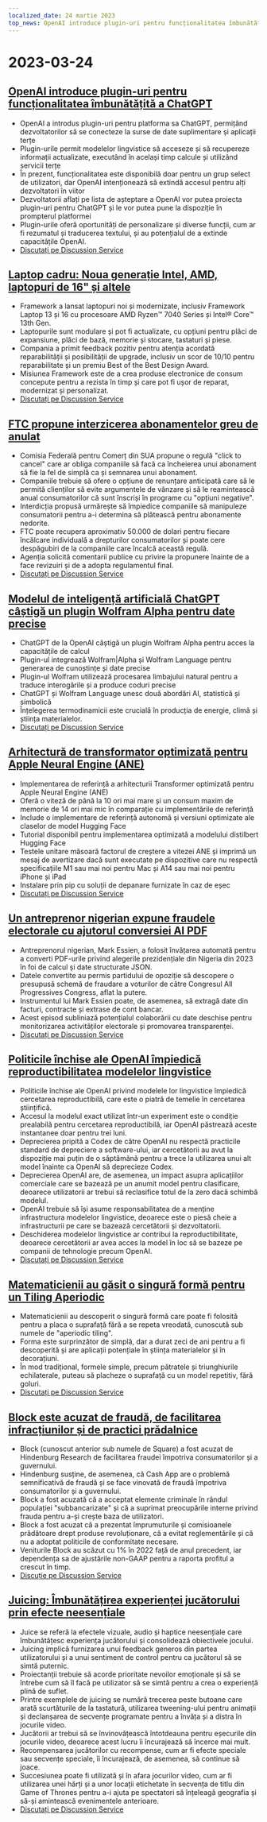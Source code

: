```yaml
---
localized_date: 24 martie 2023
top_news: OpenAI introduce plugin-uri pentru funcționalitatea îmbunătățită a ChatGPT
---
```


# 2023-03-24

## [OpenAI introduce plugin-uri pentru funcționalitatea îmbunătățită a ChatGPT](https://openai.com/blog/chatgpt-plugins)

- OpenAI a introdus plugin-uri pentru platforma sa ChatGPT, permițând dezvoltatorilor să se conecteze la surse de date suplimentare și aplicații terțe
- Plugin-urile permit modelelor lingvistice să acceseze și să recupereze informații actualizate, executând în același timp calcule și utilizând servicii terțe
- În prezent, funcționalitatea este disponibilă doar pentru un grup select de utilizatori, dar OpenAI intenționează să extindă accesul pentru alți dezvoltatori în viitor
- Dezvoltatorii aflați pe lista de așteptare a OpenAI vor putea proiecta plugin-uri pentru ChatGPT și le vor putea pune la dispoziție în prompterul platformei
- Plugin-urile oferă oportunități de personalizare și diverse funcții, cum ar fi rezumatul și traducerea textului, și au potențialul de a extinde capacitățile OpenAI.
- [Discutați pe Discussion Service](http://news.ycombinator.com/item?id=35277677)

## [Laptop cadru: Noua generație Intel, AMD, laptopuri de 16" și altele](https://frame.work/)

- Framework a lansat laptopuri noi și modernizate, inclusiv Framework Laptop 13 și 16 cu procesoare AMD Ryzen™ 7040 Series și Intel® Core™ 13th Gen.
- Laptopurile sunt modulare și pot fi actualizate, cu opțiuni pentru plăci de expansiune, plăci de bază, memorie și stocare, tastaturi și piese.
- Compania a primit feedback pozitiv pentru atenția acordată reparabilității și posibilității de upgrade, inclusiv un scor de 10/10 pentru reparabilitate și un premiu Best of the Best Design Award.
- Misiunea Framework este de a crea produse electronice de consum concepute pentru a rezista în timp și care pot fi ușor de reparat, modernizat și personalizat.
- [Discutați pe Discussion Service](http://news.ycombinator.com/item?id=35277660)

## [FTC propune interzicerea abonamentelor greu de anulat](https://www.theverge.com/2023/3/23/23652373/ftc-click-to-cancel-subscription-service-dark-patterns-ban)

- Comisia Federală pentru Comerț din SUA propune o regulă "click to cancel" care ar obliga companiile să facă ca încheierea unui abonament să fie la fel de simplă ca și semnarea unui abonament.
- Companiile trebuie să ofere o opțiune de renunțare anticipată care să le permită clienților să evite argumentele de vânzare și să le reamintească anual consumatorilor că sunt înscriși în programe cu "opțiuni negative".
- Interdicția propusă urmărește să împiedice companiile să manipuleze consumatorii pentru a-i determina să plătească pentru abonamente nedorite.
- FTC poate recupera aproximativ 50.000 de dolari pentru fiecare încălcare individuală a drepturilor consumatorilor și poate cere despăgubiri de la companiile care încalcă această regulă.
- Agenția solicită comentarii publice cu privire la propunere înainte de a face revizuiri și de a adopta regulamentul final.
- [Discutați pe Discussion Service](http://news.ycombinator.com/item?id=35274519)

## [Modelul de inteligență artificială ChatGPT câștigă un plugin Wolfram Alpha pentru date precise](https://writings.stephenwolfram.com/2023/03/chatgpt-gets-its-wolfram-superpowers/)

- ChatGPT de la OpenAI câștigă un plugin Wolfram Alpha pentru acces la capacitățile de calcul
- Plugin-ul integrează Wolfram|Alpha și Wolfram Language pentru generarea de cunoștințe și date precise
- Plugin-ul Wolfram utilizează procesarea limbajului natural pentru a traduce interogările și a produce coduri precise
- ChatGPT și Wolfram Language unesc două abordări AI, statistică și simbolică
- Înțelegerea termodinamicii este crucială în producția de energie, climă și știința materialelor.
- [Discutați pe Discussion Service](http://news.ycombinator.com/item?id=35277925)

## [Arhitectură de transformator optimizată pentru Apple Neural Engine (ANE)](https://github.com/apple/ml-ane-transformers)

- Implementarea de referință a arhitecturii Transformer optimizată pentru Apple Neural Engine (ANE)
- Oferă o viteză de până la 10 ori mai mare și un consum maxim de memorie de 14 ori mai mic în comparație cu implementările de referință
- Include o implementare de referință autonomă și versiuni optimizate ale claselor de model Hugging Face
- Tutorial disponibil pentru implementarea optimizată a modelului distilbert Hugging Face
- Testele unitare măsoară factorul de creștere a vitezei ANE și imprimă un mesaj de avertizare dacă sunt executate pe dispozitive care nu respectă specificațiile M1 sau mai noi pentru Mac și A14 sau mai noi pentru iPhone și iPad
- Instalare prin pip cu soluții de depanare furnizate în caz de eșec
- [Discutați pe Discussion Service](http://news.ycombinator.com/item?id=35282325)

## [Un antreprenor nigerian expune fraudele electorale cu ajutorul conversiei AI PDF](https://markessien.com/posts/drama_of_transcription/)

- Antreprenorul nigerian, Mark Essien, a folosit învățarea automată pentru a converti PDF-urile privind alegerile prezidențiale din Nigeria din 2023 în foi de calcul și date structurate JSON.
- Datele convertite au permis partidului de opoziție să descopere o presupusă schemă de fraudare a voturilor de către Congresul All Progressives Congress, aflat la putere.
- Instrumentul lui Mark Essien poate, de asemenea, să extragă date din facturi, contracte și extrase de cont bancar.
- Acest episod subliniază potențialul colaborării cu date deschise pentru monitorizarea activităților electorale și promovarea transparenței.
- [Discutați pe Discussion Service](http://news.ycombinator.com/item?id=35272227)

## [Politicile închise ale OpenAI împiedică reproductibilitatea modelelor lingvistice](https://aisnakeoil.substack.com/p/openais-policies-hinder-reproducible)

- Politicile închise ale OpenAI privind modelele lor lingvistice împiedică cercetarea reproductibilă, care este o piatră de temelie în cercetarea științifică.
- Accesul la modelul exact utilizat într-un experiment este o condiție prealabilă pentru cercetarea reproductibilă, iar OpenAI păstrează aceste instantanee doar pentru trei luni.
- Deprecierea pripită a Codex de către OpenAI nu respectă practicile standard de depreciere a software-ului, iar cercetătorii au avut la dispoziție mai puțin de o săptămână pentru a trece la utilizarea unui alt model înainte ca OpenAI să deprecieze Codex.
- Deprecierea OpenAI are, de asemenea, un impact asupra aplicațiilor comerciale care se bazează pe un anumit model pentru clasificare, deoarece utilizatorii ar trebui să reclasifice totul de la zero dacă schimbă modelul.
- OpenAI trebuie să își asume responsabilitatea de a menține infrastructura modelelor lingvistice, deoarece este o piesă cheie a infrastructurii pe care se bazează cercetătorii și dezvoltatorii.
- Deschiderea modelelor lingvistice ar contribui la reproductibilitate, deoarece cercetătorii ar avea acces la model în loc să se bazeze pe companii de tehnologie precum OpenAI.
- [Discutați pe Discussion Service](http://news.ycombinator.com/item?id=35269304)

## [Matematicienii au găsit o singură formă pentru un Tiling Aperiodic](https://www.newscientist.com/article/2365363-mathematicians-discover-shape-that-can-tile-a-wall-and-never-repeat/)

- Matematicienii au descoperit o singură formă care poate fi folosită pentru a placa o suprafață fără a se repeta vreodată, cunoscută sub numele de "aperiodic tiling".
- Forma este surprinzător de simplă, dar a durat zeci de ani pentru a fi descoperită și are aplicații potențiale în știința materialelor și în decorațiuni.
- În mod tradițional, formele simple, precum pătratele și triunghiurile echilaterale, puteau să placheze o suprafață cu un model repetitiv, fără goluri.
- [Discutați pe Discussion Service](http://news.ycombinator.com/item?id=35273707)

## [Block este acuzat de fraudă, de facilitarea infracțiunilor și de practici prădalnice](https://hindenburgresearch.com/block/)

- Block (cunoscut anterior sub numele de Square) a fost acuzat de Hindenburg Research de facilitarea fraudei împotriva consumatorilor și a guvernului.
- Hindenburg susține, de asemenea, că Cash App are o problemă semnificativă de fraudă și se face vinovată de fraudă împotriva consumatorilor și a guvernului.
- Block a fost acuzată că a acceptat elemente criminale în rândul populației "subbancarizate" și că a suprimat preocupările interne privind frauda pentru a-și crește baza de utilizatori.
- Block a fost acuzat că a prezentat împrumuturile și comisioanele prădătoare drept produse revoluționare, că a evitat reglementările și că nu a adoptat politicile de conformitate necesare.
- Veniturile Block au scăzut cu 1% în 2022 față de anul precedent, iar dependența sa de ajustările non-GAAP pentru a raporta profitul a crescut în timp.
- [Discuție pe Discussion Service](http://news.ycombinator.com/item?id=35273782)

## [Juicing: Îmbunătățirea experienței jucătorului prin efecte neesențiale](https://garden.bradwoods.io/notes/design/juice)

- Juice se referă la efectele vizuale, audio și haptice neesențiale care îmbunătățesc experiența jucătorului și consolidează obiectivele jocului.
- Juicing implică furnizarea unui feedback generos din partea utilizatorului și a unui sentiment de control pentru ca jucătorul să se simtă puternic.
- Proiectanții trebuie să acorde prioritate nevoilor emoționale și să se întrebe cum să îl facă pe utilizator să se simtă pentru a crea o experiență plină de suflet.
- Printre exemplele de juicing se numără trecerea peste butoane care arată scurtăturile de la tastatură, utilizarea tweening-ului pentru animații și declanșarea de secvențe programate pentru a învăța și a distra în jocurile video.
- Jucătorii ar trebui să se învinovățească întotdeauna pentru eșecurile din jocurile video, deoarece acest lucru îi încurajează să încerce mai mult.
- Recompensarea jucătorilor cu recompense, cum ar fi efecte speciale sau secvențe speciale, îi încurajează, de asemenea, să continue să joace.
- Succesiunea poate fi utilizată și în afara jocurilor video, cum ar fi utilizarea unei hărți și a unor locații etichetate în secvența de titlu din Game of Thrones pentru a-i ajuta pe spectatori să înțeleagă geografia și să-și amintească evenimentele anterioare.
- [Discutați pe Discussion Service](http://news.ycombinator.com/item?id=35273139)

